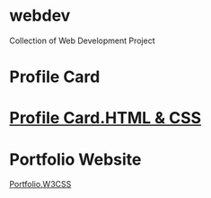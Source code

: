 # webdev
Collection of Web Development Project<br>
<h1>Profile Card<h1>
<a href="https://yahwehboy.github.io/webdev/ProfileCard/">Profile Card.HTML & CSS</a>
<h1>Portfolio Website</h1>
<a href="https://yahwehboy.github.io/webdev/portfolio/">Portfolio.W3CSS</a>
